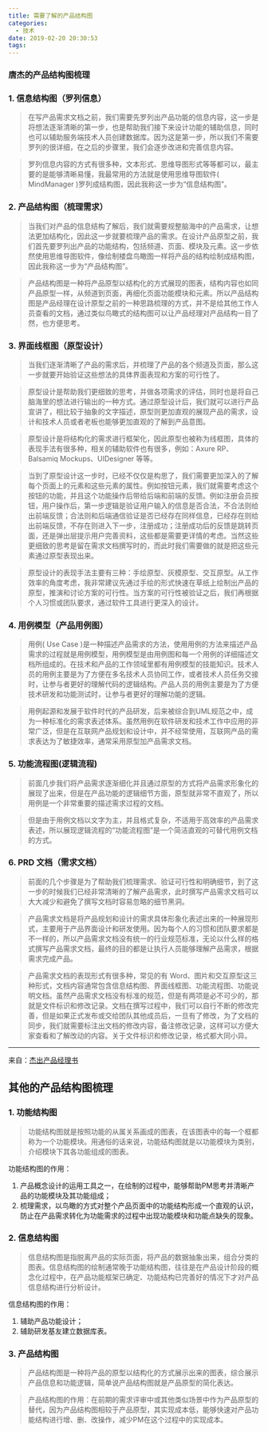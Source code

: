 ```yaml
---
title: 需要了解的产品结构图
categories:
  - 技术
date: 2019-02-20 20:30:53
tags:
---
```


### 唐杰的产品结构图梳理

### 1. 信息结构图（罗列信息）

> 在写产品需求文档之前，我们需要先罗列出产品功能的信息内容，这一步是将想法逐渐清晰的第一步，也是帮助我们接下来设计功能的辅助信息，同时也可以辅助服务端技术人员创建数据库。因为这是第一步，所以我们不需要罗列的很详细，在之后的步骤里，我们会逐步改进和完善信息内容。

> 罗列信息内容的方式有很多种，文本形式、思维导图形式等等都可以，最主要的是能够清晰易懂，我最常用的方法就是使用思维导图软件( MindManager )罗列成结构图，因此我称这一步为“信息结构图”。

### 2. 产品结构图（梳理需求）

> 当我们对产品的信息结构了解后，我们就需要规整脑海中的产品需求，让想法更加结构化，因此这一步就要梳理产品的需求。在设计产品原型之前，我们首先要罗列出产品的功能结构，包括频道、页面、模块及元素。这一步依然使用思维导图软件，像绘制楼盘鸟瞰图一样将产品的结构绘制成结构图，因此我称这一步为“产品结构图”。

> 产品结构图是一种将产品原型以结构化的方式展现的图表，结构内容也如同产品原型一样，从频道到页面，再细化页面功能模块和元素。所以产品结构图是产品经理在设计原型之前的一种思路梳理的方式，并不是给其他工作人员查看的文档，通过类似鸟瞰式的结构图可以让产品经理对产品结构一目了然，也方便思考。

### 3. 界面线框图（原型设计）

> 当我们逐渐清晰了产品的需求后，并梳理了产品的各个频道及页面，那么这一步就要开始验证这些想法的具体界面表现和方案的可行性了。

> 原型设计是帮助我们更细致的思考，并做各项需求的评估，同时也是将自己脑海里的想法进行输出的一种方式。通过原型设计后，我们就可以进行产品宣讲了，相比较于抽象的文字描述，原型则更加直观的展现产品的需求，设计和技术人员或者老板也能够更加直观的了解到产品意图。

> 原型设计是将结构化的需求进行框架化，因此原型也被称为线框图，具体的表现手法有很多种，相关的辅助软件也有很多，例如：Axure RP、Balsamiq Mockups、UIDesigner 等等。

> 当到了原型设计这一步时，已经不仅仅是构思了，我们需要更加深入的了解每个页面上的元素和这些元素的属性。例如按钮元素，我们就需要考虑这个按钮的功能，并且这个功能操作后带给后端和前端的反馈。例如注册会员按钮，用户操作后，第一步逻辑是验证用户输入的信息是否合法，不合法则给出前端反馈；合法则和后端通信验证是否已经存在同样信息，已经存在则给出前端反馈，不存在则进入下一步，注册成功；注册成功后的反馈是跳转页面，还是弹出层提示用户完善资料，这些都是需要更详情的考虑。当然这些更细致的思考是留在需求文档撰写时的，而此时我们需要做的就是把这些元素通过原型表现出来。

> 原型设计的表现手法主要有三种：手绘原型、灰模原型、交互原型。从工作效率的角度考虑，我非常建议先通过手绘的形式快速在草纸上绘制出产品的原型，推演和讨论方案的可行性。当方案的可行性被验证之后，我们再根据个人习惯或团队要求，通过软件工具进行更深入的设计。

### 4. 用例模型（产品用例图）

> 用例( Use Case )是一种描述产品需求的方法，使用用例的方法来描述产品需求的过程就是用例模型，用例模型是由用例图和每一个用例的详细描述文档所组成的。在技术和产品的工作领域里都有用例模型的技能知识。技术人员的用例主要是为了方便在多名技术人员协同工作，或者技术人员任务交接时，让参与者更好的理解代码的逻辑结构。产品人员的用例主要是为了方便技术研发和功能测试时，让参与者更好的理解功能的逻辑。

> 用例起源和发展于软件时代的产品研发，后来被综合到UML规范之中，成为一种标准化的需求表述体系。虽然用例在软件研发和技术工作中应用的非常广泛，但是在互联网产品规划和设计中，并不经常使用，互联网产品的需求表达为了敏捷效率，通常采用原型加产品需求文档。

### 5. 功能流程图(逻辑流程)

> 前面几步我们将产品需求逐渐细化并且通过原型的方式将产品需求形象化的展现了出来，但是在产品功能的逻辑细节方面，原型就非常不直观了，所以用例是一个非常重要的描述需求过程的文档。

> 但是由于用例文档以文字为主，并且格式复杂，不适用于高效率的产品需求表述，所以展现逻辑流程的“功能流程图”是一个简洁直观的可替代用例文档的方式。

### 6. PRD 文档（需求文档）

> 前面的几个步骤是为了帮助我们梳理需求、验证可行性和明确细节，到了这一步的时候我们已经非常清晰的了解产品需求，此时撰写产品需求文档可以大大减少和避免了撰写文档时容易忽略的细节黑洞。

> 产品需求文档是将产品规划和设计的需求具体形象化表述出来的一种展现形式，主要用于产品界面设计和研发使用。因为每个人的习惯和团队要求都是不一样的，所以产品需求文档没有统一的行业规范标准，无论以什么样的格式撰写产品需求文档，最终的目的都是让执行人员能够理解产品需求，根据需求完成产品。

> 产品需求文档的表现形式有很多种，常见的有 Word、图片和交互原型这三种形式，文档内容通常包含信息结构图、界面线框图、功能流程图、功能说明文档。虽然产品需求文档没有标准的规范，但是有两项是必不可少的，那就是文件标识和修改记录。文档在撰写过程中，我们可以自行不断的修改完善，但是如果正式发布或交给团队其他成员后，一旦有了修改，为了文档的同步，我们就需要标注出文档的修改内容，备注修改记录，这样可以方便大家查看和了解改动的内容。关于文件标识和修改记录，格式都大同小异。

---

来自：[杰出产品经理书](http://wiki.jikexueyuan.com/project/jie-chu-pm/info-structure-graph.html)

## 其他的产品结构图梳理

### 1. 功能结构图

> 功能结构图就是按照功能的从属关系画成的图表，在该图表中的每一个框都称为一个功能模块。用通俗的话来说，功能结构图就是以功能模块为类别，介绍模块下其各功能组成的图表。

功能结构图的作用：

1. 产品概念设计的运用工具之一，在绘制的过程中，能够帮助PM思考并清晰产品的功能模块及其功能组成；
2. 梳理需求，以鸟瞰的方式对整个产品页面中的功能结构形成一个直观的认识，防止在产品需求转化为功能需求的过程中出现功能模块和功能点缺失的现象。

### 2. 信息结构图

> 信息结构图是指脱离产品的实际页面，将产品的数据抽象出来，组合分类的图表。信息结构图的绘制通常晚于功能结构图，往往是在产品设计阶段的概念化过程中，在产品功能框架已确定、功能结构已完善好的情况下才对产品信息结构进行分析设计。

信息结构图的作用：

1. 辅助产品功能设计；
2. 辅助研发基友建立数据库表。

### 3. 产品结构图

> 产品结构图是一种将产品的原型以结构化的方式展示出来的图表，综合展示产品信息和功能逻辑，简单说产品结构图就是产品原型的简化表达。

> 产品结构图的作用：在前期的需求评审中或其他类似场景中作为产品原型的替代，因为产品结构图相较于产品原型，其实现成本低，能够快速对产品功能结构进行增、删、改操作，减少PM在这个过程中的实现成本。
